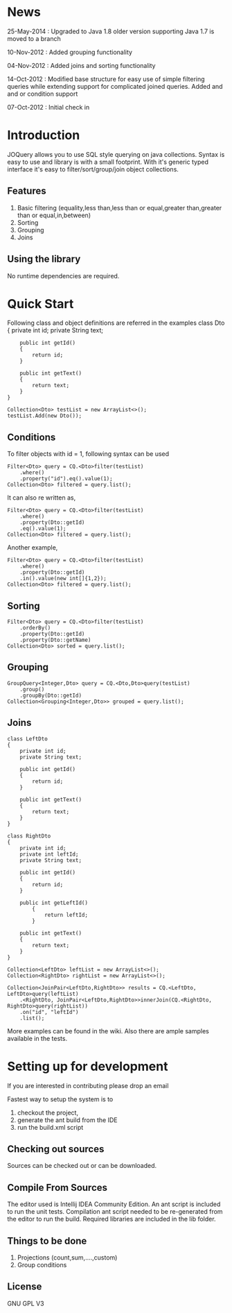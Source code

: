 # News #
25-May-2014 :
Upgraded to Java 1.8
older version supporting Java 1.7 is moved to a branch

10-Nov-2012 :
Added grouping functionality

04-Nov-2012 :
Added joins and sorting functionality

14-Oct-2012 :
Modified base structure for easy use of simple filtering queries while extending support for complicated joined queries.
Added and and or condition support

07-Oct-2012 :
Initial check in

# Introduction #
JOQuery allows you to use SQL style querying on java collections. Syntax is easy to use and library is with a small footprint. With it's generic typed interface it's easy to filter/sort/group/join object collections.

## Features ##
  1. Basic filtering (equality,less than,less than or equal,greater than,greater than or equal,in,between)
  1. Sorting
  1. Grouping
  1. Joins

## Using the library ##
No runtime dependencies are required.

# Quick Start #

Following class and object definitions are referred in the examples
	class Dto
	{
		private int id;
		private String text;

		public int getId()
		{
			return id;
		}

		public int getText()
		{
			return text;
		}
	}

	Collection<Dto> testList = new ArrayList<>();
	testList.Add(new Dto());


## Conditions ##
To filter objects with id = 1, following syntax can be used

	Filter<Dto> query = CQ.<Dto>filter(testList)
		.where()
		.property("id").eq().value(1);
	Collection<Dto> filtered = query.list();


It can also re written as,

	Filter<Dto> query = CQ.<Dto>filter(testList)
		.where()
		.property(Dto::getId)
		.eq().value(1);
	Collection<Dto> filtered = query.list();


Another example,

	Filter<Dto> query = CQ.<Dto>filter(testList)
		.where()
		.property(Dto::getId)
		.in().value(new int[]{1,2});
	Collection<Dto> filtered = query.list();


## Sorting ##

    Filter<Dto> query = CQ.<Dto>filter(testList)
        .orderBy()
        .property(Dto::getId)
        .property(Dto::getName)
    Collection<Dto> sorted = query.list();


## Grouping ##

    GroupQuery<Integer,Dto> query = CQ.<Dto,Dto>query(testList)
        .group()
        .groupBy(Dto::getId)
    Collection<Grouping<Integer,Dto>> grouped = query.list();

## Joins ##

	class LeftDto
	{
		private int id;
		private String text;

		public int getId()
		{
			return id;
		}

		public int getText()
		{
			return text;
		}
	}

	class RightDto
	{
		private int id;
		private int leftId;
		private String text;

		public int getId()
		{
			return id;
		}

		public int getLeftId()
			{
				return leftId;
			}

		public int getText()
		{
			return text;
		}
	}

	Collection<LeftDto> leftList = new ArrayList<>();
	Collection<RightDto> rightList = new ArrayList<>();

	Collection<JoinPair<LeftDto,RightDto>> results = CQ.<LeftDto, LeftDto>query(leftList)
		.<RightDto, JoinPair<LeftDto,RightDto>>innerJoin(CQ.<RightDto, RightDto>query(rightList))
		.on("id", "leftId")
		.list();

More examples can be found in the wiki. Also there are ample samples available in the tests.

# Setting up for development #
If you are interested in contributing please drop an email

Fastest way to setup the system is to
  1. checkout the project,
  1. generate the ant build from the IDE
  1. run the build.xml script

## Checking out sources ##
Sources can be checked out or can be downloaded.

## Compile From Sources ##
The editor used is Intellij IDEA Community Edition. An ant script is included to run the unit tests. Compilation ant script needed to be re-generated from the editor to run the build. Required libraries are included in the lib folder.

## Things to be done ##
  1. Projections (count,sum,....,custom)
  1. Group conditions

## License
GNU GPL V3